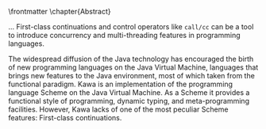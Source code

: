 \frontmatter
\chapter{Abstract}

...
First-class continuations and control operators like `call/cc` can be a tool to introduce concurrency and multi-threading features in programming languages.

The widespread diffusion of the Java technology has encouraged the birth of new programming languages on the Java Virtual Machine, languages that brings new features to the Java environment, most of which taken from the functional paradigm. Kawa is an implementation of the programming language Scheme on the Java Virtual Machine. As a Scheme it provides a functional style of programming, dynamic typing, and meta-programming facilities. However, Kawa lacks of one of the most peculiar Scheme features: First-class continuations.
